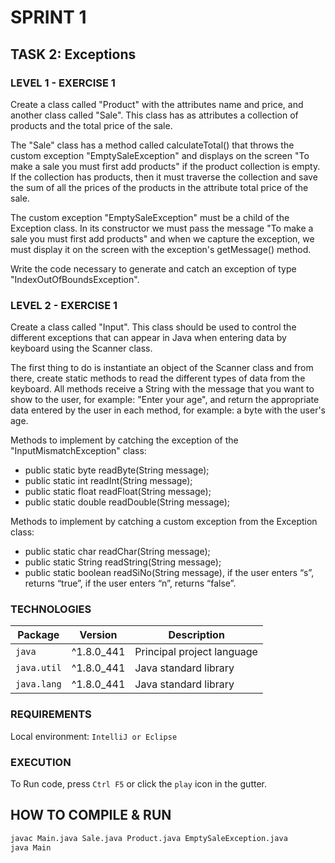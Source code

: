 # SPRINT 1
## TASK 2: Exceptions

### LEVEL 1 - EXERCISE 1
Create a class called "Product" with the attributes name and price, 
and another class called "Sale".
This class has as attributes a collection of products and the total price of the sale.

The "Sale" class has a method called calculateTotal() that throws the custom exception
"EmptySaleException" and displays on the screen "To make a sale you must first add products"
if the product collection is empty.
If the collection has products, then it must traverse the collection and save 
the sum of all the prices of the products in the attribute total price of the sale.

The custom exception "EmptySaleException" must be a child of the Exception class.
In its constructor we must pass the message "To make a sale you must first add products"
and when we capture the exception, we must display it on the screen with 
the exception's getMessage() method.

Write the code necessary to generate and catch an exception of type "IndexOutOfBoundsException".

### LEVEL 2 - EXERCISE 1
Create a class called "Input". This class should be used to control the different 
exceptions that can appear in Java when entering data by keyboard using the Scanner class.

The first thing to do is instantiate an object of the Scanner class and from there, 
create static methods to read the different types of data from the keyboard.
All methods receive a String with the message that you want to show to the user, 
for example: "Enter your age", and return the appropriate data entered by the user in each method, 
for example: a byte with the user's age.

Methods to implement by catching the exception of the "InputMismatchException" class:

- public static byte readByte(String message);
- public static int readInt(String message);
- public static float readFloat(String message);
- public static double readDouble(String message);

Methods to implement by catching a custom exception from the Exception class:

- public static char readChar(String message);
- public static String readString(String message);
- public static boolean readSiNo(String message), if the user enters “s”,
returns “true”, if the user enters “n”, returns “false”.

### TECHNOLOGIES
| Package     | Version    | Description                |
|-------------|------------|----------------------------|
| `java`      | ^1.8.0_441 | Principal project language |
| `java.util` | ^1.8.0_441 | Java standard library   |
| `java.lang` | ^1.8.0_441 | Java standard library   |

### REQUIREMENTS
Local environment: `IntelliJ or Eclipse`

### EXECUTION
To Run code, press `Ctrl F5` or click the `play` icon in the gutter.

## HOW TO COMPILE & RUN

```bash
javac Main.java Sale.java Product.java EmptySaleException.java
java Main